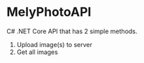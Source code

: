 # MelyPhotoAPI

C# .NET Core API that has 2 simple methods.

1) Upload image(s) to server
2) Get all images

